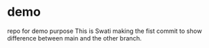 # demo
repo for demo purpose
This is Swati making the fist commit to show difference between main and the other branch.
